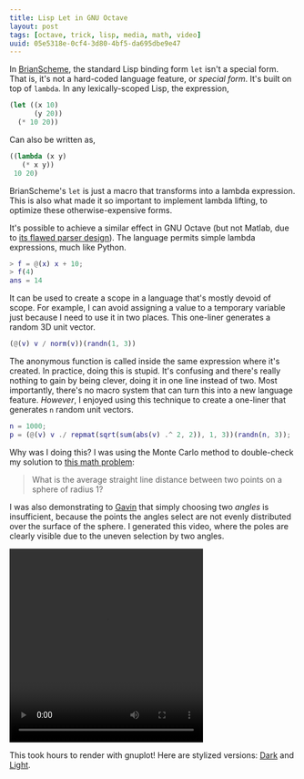 ```yaml
---
title: Lisp Let in GNU Octave
layout: post
tags: [octave, trick, lisp, media, math, video]
uuid: 05e5318e-0cf4-3d80-4bf5-da695dbe9e47
---
```


In [BrianScheme][bs], the standard Lisp binding form `let` isn't a
special form. That is, it's not a hard-coded language feature, or
*special form*. It's built on top of `lambda`. In any lexically-scoped
Lisp, the expression,

~~~cl
(let ((x 10)
      (y 20))
  (* 10 20))
~~~

Can also be written as,

~~~cl
((lambda (x y)
   (* x y))
 10 20)
~~~

BrianScheme's `let` is just a macro that transforms into a lambda
expression. This is also what made it so important to implement lambda
lifting, to optimize these otherwise-expensive forms.

It's possible to achieve a similar effect in GNU Octave (but not
Matlab, due to [its flawed parser design][flaw]). The language permits
simple lambda expressions, much like Python.

~~~matlab
> f = @(x) x + 10;
> f(4)
ans = 14
~~~

It can be used to create a scope in a language that's mostly devoid of
scope. For example, I can avoid assigning a value to a temporary
variable just because I need to use it in two places. This one-liner
generates a random 3D unit vector.

~~~matlab
(@(v) v / norm(v))(randn(1, 3))
~~~

The anonymous function is called inside the same expression where it's
created. In practice, doing this is stupid. It's confusing and there's
really nothing to gain by being clever, doing it in one line instead
of two. Most importantly, there's no macro system that can turn this
into a new language feature. *However*, I enjoyed using this technique
to create a one-liner that generates `n` random unit vectors.

~~~matlab
n = 1000;
p = (@(v) v ./ repmat(sqrt(sum(abs(v) .^ 2, 2)), 1, 3))(randn(n, 3));
~~~

Why was I doing this? I was using the Monte Carlo method to
double-check my solution to [this math problem][geo]:

> What is the average straight line distance between two points on a
> sphere of radius 1?

I was also demonstrating to [Gavin][gavin] that simply choosing two
*angles* is insufficient, because the points the angles select are not
evenly distributed over the surface of the sphere. I generated this
video, where the poles are clearly visible due to the uneven selection
by two angles.

<video src="https://s3.amazonaws.com/nullprogram/sphere/sphere-dark.webm"
       controls="controls" height="340" width="340"/>

This took hours to render with gnuplot! Here are stylized versions:
[Dark][dark] and [Light][light].


[bs]: /blog/2011/01/30/
[lift]: http://en.wikipedia.org/wiki/Lambda_lifting
[flaw]: /blog/2008/08/29/
[geo]: http://godplaysdice.blogspot.com/2011/12/geometric-probability-problem.html
[gavin]: http://devrand.org/
[dark]: https://s3.amazonaws.com/nullprogram/sphere/dark.html
[light]: https://s3.amazonaws.com/nullprogram/sphere/light.html
